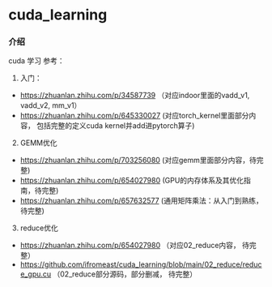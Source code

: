 # cuda_learning

### 介绍
cuda 学习
参考：
1. 入门：
- https://zhuanlan.zhihu.com/p/34587739 （对应indoor里面的vadd_v1, vadd_v2, mm_v1）
- https://zhuanlan.zhihu.com/p/645330027 (对应torch_kernel里面部分内容， 包括完整的定义cuda kernel并add进pytorch算子)
2. GEMM优化
- https://zhuanlan.zhihu.com/p/703256080 (对应gemm里面部分内容，待完整)
- https://zhuanlan.zhihu.com/p/654027980 (GPU的内存体系及其优化指南，待完整)
- https://zhuanlan.zhihu.com/p/657632577 (通用矩阵乘法：从入门到熟练，待完整)
3. reduce优化
- https://zhuanlan.zhihu.com/p/654027980 （对应02_reduce内容， 待完整）
- https://github.com/ifromeast/cuda_learning/blob/main/02_reduce/reduce_gpu.cu （02_reduce部分源码，部分删减， 待完整）